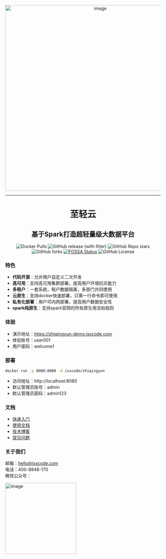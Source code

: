 <div align="center">
  <img width="600" alt="image" src="https://github.com/ispong/spark-yun/assets/34756621/8e3827ac-a24f-49d0-b27a-e6a900ae13c3">
</div>

---

<h1 align="center">
  至轻云
</h1>

<h2 align="center">
  基于Spark打造超轻量级大数据平台
</h2>

<div align="center">

![Docker Pulls](https://img.shields.io/docker/pulls/isxcode/zhiqingyun)
![GitHub release (with filter)](https://img.shields.io/github/v/release/isxcode/spark-yun)
![GitHub Repo stars](https://img.shields.io/github/stars/isxcode/spark-yun)
![GitHub forks](https://img.shields.io/github/forks/isxcode/spark-yun)
[![FOSSA Status](https://app.fossa.com/api/projects/git%2Bgithub.com%2Fisxcode%2Fspark-yun.svg?type=small)](https://app.fossa.com/projects/git%2Bgithub.com%2Fisxcode%2Fspark-yun?ref=badge_small)
![GitHub License](https://img.shields.io/github/license/isxcode/spark-yun)

</div>

### 特色

- **代码开源**：允许用户自定义二次开发
- **高可用**：支持高可用集群部署，提高用户环境抗灾能力
- **多租户**：一套系统，租户数据隔离，多部门共同使用
- **云原生**：支持docker快速部署，只需一行命令即可使用
- **私有化部署**：用户可内网部署，提高用户数据安全性
- **spark纯原生**：支持spark官网的所有原生用法和规则

### 体验

- 演示地址：https://zhiqingyun-demo.isxcode.com
- 体验账号：user001
- 用户密码：welcome1

### 部署

```bash
docker run -p 8080:8080 -d isxcode/zhiqingyun
```

- 访问地址：http://localhost:8080
- 默认管理员账号：admin
- 默认管理员密码：admin123

### 文档

- [快速入门](https://zhiqingyun.isxcode.com)
- [使用文档](https://zhiqingyun.isxcode.com)
- [技术博客](https://ispong.isxcode.com/tags/spark/)
- [常见问题](https://zhiqingyun.isxcode.com)

### 关于我们

邮箱：hello@isxcode.com <br/>
电话：400-8848-170 <br/>
微信公众号：<br/>

<img width="230" alt="image" src="https://github.com/ispong/spark-yun/assets/34756621/ae6323bf-3455-434f-a919-949af1eca11f">
